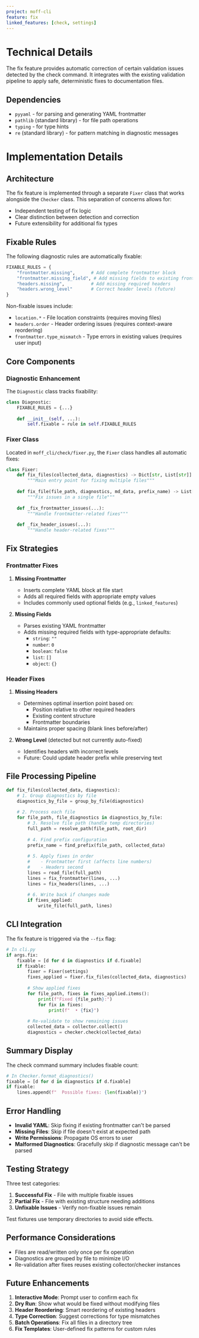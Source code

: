 ```yaml
---
project: moff-cli
feature: fix
linked_features: [check, settings]
---
```


# Technical Details

The fix feature provides automatic correction of certain validation issues detected by the check command. It integrates with the existing validation pipeline to apply safe, deterministic fixes to documentation files.

## Dependencies

- `pyyaml` - for parsing and generating YAML frontmatter
- `pathlib` (standard library) - for file path operations
- `typing` - for type hints
- `re` (standard library) - for pattern matching in diagnostic messages

# Implementation Details

## Architecture

The fix feature is implemented through a separate `Fixer` class that works alongside the `Checker` class. This separation of concerns allows for:
- Independent testing of fix logic
- Clear distinction between detection and correction
- Future extensibility for additional fix types

## Fixable Rules

The following diagnostic rules are automatically fixable:

```python
FIXABLE_RULES = {
    "frontmatter.missing",      # Add complete frontmatter block
    "frontmatter.missing_field", # Add missing fields to existing frontmatter
    "headers.missing",          # Add missing required headers
    "headers.wrong_level"       # Correct header levels (future)
}
```

Non-fixable issues include:
- `location.*` - File location constraints (requires moving files)
- `headers.order` - Header ordering issues (requires context-aware reordering)
- `frontmatter.type_mismatch` - Type errors in existing values (requires user input)

## Core Components

### Diagnostic Enhancement

The `Diagnostic` class tracks fixability:

```python
class Diagnostic:
    FIXABLE_RULES = {...}
    
    def __init__(self, ...):
        self.fixable = rule in self.FIXABLE_RULES
```

### Fixer Class

Located in `moff_cli/check/fixer.py`, the `Fixer` class handles all automatic fixes:

```python
class Fixer:
    def fix_files(collected_data, diagnostics) -> Dict[str, List[str]]:
        """Main entry point for fixing multiple files"""
        
    def fix_file(file_path, diagnostics, md_data, prefix_name) -> List[str]:
        """Fix issues in a single file"""
        
    def _fix_frontmatter_issues(...):
        """Handle frontmatter-related fixes"""
        
    def _fix_header_issues(...):
        """Handle header-related fixes"""
```

## Fix Strategies

### Frontmatter Fixes

1. **Missing Frontmatter**
   - Inserts complete YAML block at file start
   - Adds all required fields with appropriate empty values
   - Includes commonly used optional fields (e.g., `linked_features`)

2. **Missing Fields**
   - Parses existing YAML frontmatter
   - Adds missing required fields with type-appropriate defaults:
     - `string`: `""`
     - `number`: `0`
     - `boolean`: `false`
     - `list`: `[]`
     - `object`: `{}`

### Header Fixes

1. **Missing Headers**
   - Determines optimal insertion point based on:
     - Position relative to other required headers
     - Existing content structure
     - Frontmatter boundaries
   - Maintains proper spacing (blank lines before/after)

2. **Wrong Level** (detected but not currently auto-fixed)
   - Identifies headers with incorrect levels
   - Future: Could update header prefix while preserving text

## File Processing Pipeline

```python
def fix_files(collected_data, diagnostics):
    # 1. Group diagnostics by file
    diagnostics_by_file = group_by_file(diagnostics)
    
    # 2. Process each file
    for file_path, file_diagnostics in diagnostics_by_file:
        # 3. Resolve file path (handle temp directories)
        full_path = resolve_path(file_path, root_dir)
        
        # 4. Find prefix configuration
        prefix_name = find_prefix(file_path, collected_data)
        
        # 5. Apply fixes in order
        #    - Frontmatter first (affects line numbers)
        #    - Headers second
        lines = read_file(full_path)
        lines = fix_frontmatter(lines, ...)
        lines = fix_headers(lines, ...)
        
        # 6. Write back if changes made
        if fixes_applied:
            write_file(full_path, lines)
```

## CLI Integration

The fix feature is triggered via the `--fix` flag:

```python
# In cli.py
if args.fix:
    fixable = [d for d in diagnostics if d.fixable]
    if fixable:
        fixer = Fixer(settings)
        fixes_applied = fixer.fix_files(collected_data, diagnostics)
        
        # Show applied fixes
        for file_path, fixes in fixes_applied.items():
            print(f"Fixed {file_path}:")
            for fix in fixes:
                print(f"  • {fix}")
        
        # Re-validate to show remaining issues
        collected_data = collector.collect()
        diagnostics = checker.check(collected_data)
```

## Summary Display

The check command summary includes fixable count:

```python
# In Checker.format_diagnostics()
fixable = [d for d in diagnostics if d.fixable]
if fixable:
    lines.append(f"  Possible fixes: {len(fixable)}")
```

## Error Handling

- **Invalid YAML**: Skip fixing if existing frontmatter can't be parsed
- **Missing Files**: Skip if file doesn't exist at expected path
- **Write Permissions**: Propagate OS errors to user
- **Malformed Diagnostics**: Gracefully skip if diagnostic message can't be parsed

## Testing Strategy

Three test categories:

1. **Successful Fix** - File with multiple fixable issues
2. **Partial Fix** - File with existing structure needing additions
3. **Unfixable Issues** - Verify non-fixable issues remain

Test fixtures use temporary directories to avoid side effects.

## Performance Considerations

- Files are read/written only once per fix operation
- Diagnostics are grouped by file to minimize I/O
- Re-validation after fixes reuses existing collector/checker instances

## Future Enhancements

1. **Interactive Mode**: Prompt user to confirm each fix
2. **Dry Run**: Show what would be fixed without modifying files
3. **Header Reordering**: Smart reordering of existing headers
4. **Type Correction**: Suggest corrections for type mismatches
5. **Batch Operations**: Fix all files in a directory tree
6. **Fix Templates**: User-defined fix patterns for custom rules